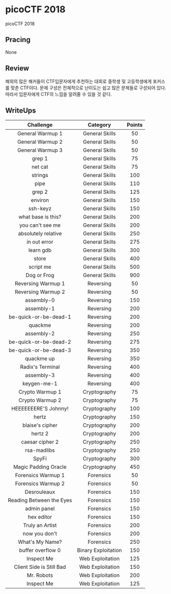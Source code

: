 # picoCTF 2018
picoCTF 2018

## Pracing
None

## Review
해외의 많은 해커들이 CTF입문자에게 추천하는 대회로 중학생 및 고등학생에게 포커스를 맞춘 CTF이다. 문제 구성은 전체적으로 난이도는 쉽고 많은 문제들로 구성되어 있다. 따라서 입문자에게 CTF의 느낌을 알려줄 수 있을 것 같다.

## WriteUps
| Challenge | Category | Points |
|:-:|:-:|:-:|
| General Warmup 1 | General Skills | 50 |
| General Warmup 2 | General Skills | 50 |
| General Warmup 3 | General Skills | 50 |
| grep 1 | General Skills | 75 |
| net cat | General Skills | 75 |
| strings | General Skills | 100 |
| pipe | General Skills | 110 |
| grep 2 | General Skills | 125 |
| environ | General Skills | 150 |
| ssh-keyz | General Skills | 150 |
| what base is this? | General Skills | 200 |
| you can't see me | General Skills | 200 |
| absolutely relative | General Skills | 250 |
| in out error | General Skills | 275 |
| learn gdb | General Skills | 300 |
| store | General Skills | 400 |
| script me | General Skills | 500 |
| Dog or Frog | General Skills | 900 |
| Reversing Warmup 1 | Reversing | 50 |
| Reversing Warmup 2 | Reversing | 50 |
| assembly-0 | Reversing | 150 |
| assembly-1 | Reversing | 200 |
| be-quick-or-be-dead-1 | Reversing | 200 |
| quackme | Reversing | 200 |
| assembly-2 | Reversing | 250 |
| be-quick-or-be-dead-2 | Reversing | 275 |
| be-quick-or-be-dead-3 | Reversing | 350 |
| quackme up | Reversing | 350 |
| Radix's Terminal | Reversing | 400 |
| assembly-3 | Reversing | 400 |
| keygen-me-1 | Reversing | 400 |
| Crypto Warmup 1 | Cryptography | 75 |
| Crypto Warmup 2 | Cryptography | 75 |
| HEEEEEEERE'S Johnny! | Cryptography | 100 |
| hertz | Cryptography | 150 |
| blaise's cipher | Cryptography | 200 |
| hertz 2 | Cryptography | 200 |
| caesar cipher 2 | Cryptography | 250 |
| rsa-madlibs | Cryptography | 250 |
| SpyFi | Cryptography | 300 |
| Magic Padding Oracle | Cryptography | 450 |
| Forensics Warmup 1 | Forensics | 50 |
| Forensics Warmup 2 | Forensics | 50 |
| Desrouleaux | Forensics | 150 |
| Reading Between the Eyes | Forensics | 150 |
| admin panel | Forensics | 150 |
| hex editor | Forensics | 150 |
| Truly an Artist | Forensics | 200 |
| now you don't | Forensics | 200 |
| What's My Name? | Forensics | 250 |
| buffer overflow 0 | Binary Exploitation | 150 |
| Inspect Me | Web Exploitation | 125 |
| Client Side is Still Bad | Web Exploitation | 150 |
| Mr. Robots | Web Exploitation | 200 |
| Inspect Me | Web Exploitation | 125 |
